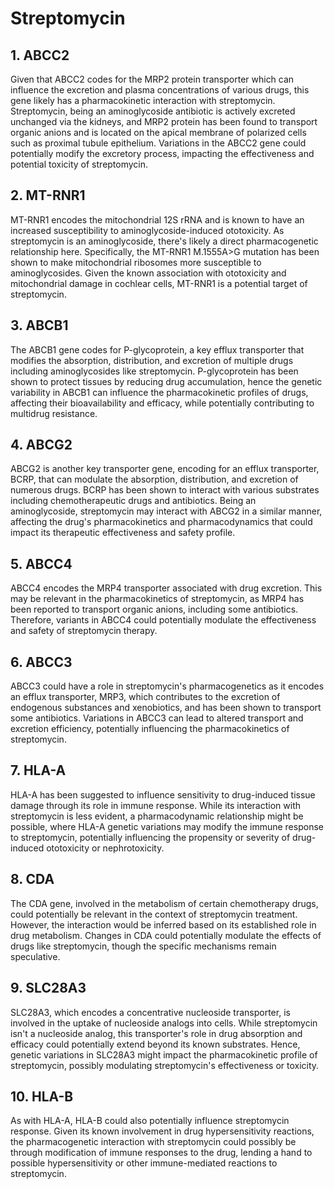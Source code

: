 # Streptomycin

## 1. ABCC2
Given that ABCC2 codes for the MRP2 protein transporter which can influence the excretion and plasma concentrations of various drugs, this gene likely has a pharmacokinetic interaction with streptomycin. Streptomycin, being an aminoglycoside antibiotic is actively excreted unchanged via the kidneys, and MRP2 protein has been found to transport organic anions and is located on the apical membrane of polarized cells such as proximal tubule epithelium. Variations in the ABCC2 gene could potentially modify the excretory process, impacting the effectiveness and potential toxicity of streptomycin.

## 2. MT-RNR1
MT-RNR1 encodes the mitochondrial 12S rRNA and is known to have an increased susceptibility to aminoglycoside-induced ototoxicity. As streptomycin is an aminoglycoside, there's likely a direct pharmacogenetic relationship here. Specifically, the MT-RNR1 M.1555A>G mutation has been shown to make mitochondrial ribosomes more susceptible to aminoglycosides. Given the known association with ototoxicity and mitochondrial damage in cochlear cells, MT-RNR1 is a potential target of streptomycin.

## 3. ABCB1
The ABCB1 gene codes for P-glycoprotein, a key efflux transporter that modifies the absorption, distribution, and excretion of multiple drugs including aminoglycosides like streptomycin. P-glycoprotein has been shown to protect tissues by reducing drug accumulation, hence the genetic variability in ABCB1 can influence the pharmacokinetic profiles of drugs, affecting their bioavailability and efficacy, while potentially contributing to multidrug resistance.

## 4. ABCG2
ABCG2 is another key transporter gene, encoding for an efflux transporter, BCRP, that can modulate the absorption, distribution, and excretion of numerous drugs. BCRP has been shown to interact with various substrates including chemotherapeutic drugs and antibiotics. Being an aminoglycoside, streptomycin may interact with ABCG2 in a similar manner, affecting the drug's pharmacokinetics and pharmacodynamics that could impact its therapeutic effectiveness and safety profile.

## 5. ABCC4
ABCC4 encodes the MRP4 transporter associated with drug excretion. This may be relevant in the pharmacokinetics of streptomycin, as MRP4 has been reported to transport organic anions, including some antibiotics. Therefore, variants in ABCC4 could potentially modulate the effectiveness and safety of streptomycin therapy.

## 6. ABCC3
ABCC3 could have a role in streptomycin's pharmacogenetics as it encodes an efflux transporter, MRP3, which contributes to the excretion of endogenous substances and xenobiotics, and has been shown to transport some antibiotics. Variations in ABCC3 can lead to altered transport and excretion efficiency, potentially influencing the pharmacokinetics of streptomycin.

## 7. HLA-A
HLA-A has been suggested to influence sensitivity to drug-induced tissue damage through its role in immune response. While its interaction with streptomycin is less evident, a pharmacodynamic relationship might be possible, where HLA-A genetic variations may modify the immune response to streptomycin, potentially influencing the propensity or severity of drug-induced ototoxicity or nephrotoxicity.

## 8. CDA
The CDA gene, involved in the metabolism of certain chemotherapy drugs, could potentially be relevant in the context of streptomycin treatment. However, the interaction would be inferred based on its established role in drug metabolism. Changes in CDA could potentially modulate the effects of drugs like streptomycin, though the specific mechanisms remain speculative.

## 9. SLC28A3
SLC28A3, which encodes a concentrative nucleoside transporter, is involved in the uptake of nucleoside analogs into cells. While streptomycin isn't a nucleoside analog, this transporter's role in drug absorption and efficacy could potentially extend beyond its known substrates. Hence, genetic variations in SLC28A3 might impact the pharmacokinetic profile of streptomycin, possibly modulating streptomycin's effectiveness or toxicity.

## 10. HLA-B
As with HLA-A, HLA-B could also potentially influence streptomycin response. Given its known involvement in drug hypersensitivity reactions, the pharmacogenetic interaction with streptomycin could possibly be through modification of immune responses to the drug, lending a hand to possible hypersensitivity or other immune-mediated reactions to streptomycin.

